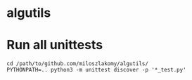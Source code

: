 # algutils

# Run all unittests
```
cd /path/to/github.com/miloszlakomy/algutils/
PYTHONPATH=.. python3 -m unittest discover -p '*_test.py'
```

